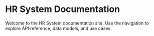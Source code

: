 # HR System Documentation

Welcome to the HR System documentation site. Use the navigation to explore API reference, data models, and use cases.
